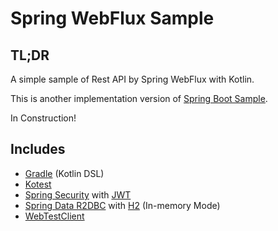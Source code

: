 # Spring WebFlux Sample

## TL;DR

A simple sample of Rest API by Spring WebFlux with Kotlin.

This is another implementation version of [Spring Boot Sample](https://github.com/retheviper/springbootsample).

In Construction!

## Includes

- [Gradle](https://gradle.org) (Kotlin DSL)
- [Kotest](https://github.com/kotest/kotest)
- [Spring Security](https://spring.io/projects/spring-security) with [JWT](https://jwt.io)
- [Spring Data R2DBC](https://spring.io/projects/spring-data-r2dbc) with [H2](https://github.com/r2dbc/r2dbc-h2) (In-memory Mode)
- [WebTestClient](https://spring.getdocs.org/en-US/spring-framework-docs/docs/testing/integration-testing/webtestclient.html)
